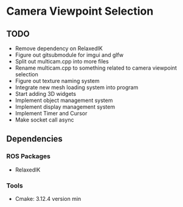 # Camera Viewpoint Selection

## TODO
 - Remove dependency on RelaxedIK
 - Figure out gitsubmodule for imgui and glfw
 - Split out multicam.cpp into more files
 - Rename multicam.cpp to something related to camera viewpoint selection
 - Figure out texture naming system
 - Integrate new mesh loading system into program
 - Start adding 3D widgets
 - Implement object management system
 - Implement display management system
 - Implement Timer and Cursor
 - Make socket call async

## Dependencies
### ROS Packages
- RelaxedIK

### Tools
- Cmake: 3.12.4 version min